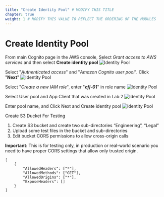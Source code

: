 ```yaml
---
title: "Create Identity Pool" # MODIFY THIS TITLE
chapter: true
weight: 1 # MODIFY THIS VALUE TO REFLECT THE ORDERING OF THE MODULES
---
```


# Create Identity Pool <!-- MODIFY THIS HEADING -->
From main Cognito page in the AWS console, Select _Grant access to AWS services_ and then select **Create identity pool**
![Identity Pool](images/400-api_access-00.png)

Select "_Authenticated access_" and "_Amazon Cognito user pool_". Click "**Next**"
![Identity Pool](images/401-api_access-01.png)

Select "_Create a new IAM role_", enter "_**cfj-01**_" in role name
![Identity Pool](images/402-api_access-02.png)

Select User pool and App Client that was created in Lab 2
![Identity Pool](images/403-api_access-03.png)

Enter pool name, and Click Next and Create identity pool
![Identity Pool](images/404-api_access-04.png)

Create S3 Ducket For Testing

1. Create S3 bucket and create two sub-directories “Engineering”, “Legal”
2. Upload some test files in the bucket and sub-directories
3. Edit bucket CORS permissions to allow cross-origin calls

**Important**: This is for testing only, in production or real-world scenario you need to have proper CORS settings that allow only trusted origin.

    [
        {
            "AllowedHeaders": ["*"],
            "AllowedMethods": ["GET"],
            "AllowedOrigins": ["*"],
            "ExposeHeaders": []
        }
    ]
